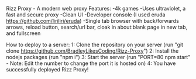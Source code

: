 Rizz Proxy - A modern web proxy
Features:
-4k games
-Uses ultraviolet, a fast and secure proxy
-Clean UI
-Developer console (I used eruda https://github.com/liriliri/eruda)
-Single tab browser with back/forwards arrows, reload button, search/url bar, cloak in about:blank page in new tab, and fullscreen

How to deploy to a server:
1: Clone the repository on your server (run "git clone https://github.com/BradleyLikesCoding/Rizz-Proxy")
2: Install the nodejs packages (run "npm i")
3: Start the server (run "PORT=80 npm start" - Note: Edit the number to change the port it is hosted on)
4: You have successfully deployed Rizz Proxy! 
